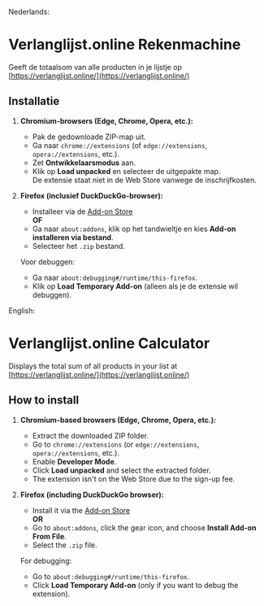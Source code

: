 Nederlands:


# Verlanglijst.online Rekenmachine  
Geeft de totaalsom van alle producten in je lijstje op [https://verlanglijst.online/](https://verlanglijst.online/)

## Installatie

1. **Chromium-browsers (Edge, Chrome, Opera, etc.):**  
   - Pak de gedownloade ZIP-map uit.  
   - Ga naar `chrome://extensions` (of `edge://extensions`, `opera://extensions`, etc.).  
   - Zet **Ontwikkelaarsmodus** aan.  
   - Klik op **Load unpacked** en selecteer de uitgepakte map.  
   De extensie staat niet in de Web Store vanwege de inschrijfkosten.

2. **Firefox (inclusief DuckDuckGo-browser):**  
   - Installeer via de [Add-on Store](https://addons.mozilla.org/en-US/firefox/addon/verlanglijst-online-totaalsom/)  
   **OF**  
   - Ga naar `about:addons`, klik op het tandwieltje en kies **Add-on installeren via bestand**.  
   - Selecteer het `.zip` bestand.

   Voor debuggen:  
   - Ga naar `about:debugging#/runtime/this-firefox`.  
   - Klik op **Load Temporary Add-on** (alleen als je de extensie wil debuggen).



English:


# Verlanglijst.online Calculator  
Displays the total sum of all products in your list at [https://verlanglijst.online/](https://verlanglijst.online/)

## How to install

1. **Chromium-based browsers (Edge, Chrome, Opera, etc.):**  
   - Extract the downloaded ZIP folder.  
   - Go to `chrome://extensions` (or `edge://extensions`, `opera://extensions`, etc.).  
   - Enable **Developer Mode**.  
   - Click **Load unpacked** and select the extracted folder.  
   - The extension isn't on the Web Store due to the sign-up fee.

2. **Firefox (including DuckDuckGo browser):**  
   - Install it via the [Add-on Store](https://addons.mozilla.org/en-US/firefox/addon/verlanglijst-online-totaalsom/)  
   **OR**  
   - Go to `about:addons`, click the gear icon, and choose **Install Add-on From File**.  
   - Select the `.zip` file.

   For debugging:  
   - Go to `about:debugging#/runtime/this-firefox`.  
   - Click **Load Temporary Add-on** (only if you want to debug the extension).
